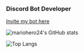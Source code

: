 <h3>Discord Bot Developer</h3>
<a href="https://bot.cow.futbol">Invite my bot here</a>
  
![mariohero24's GitHub stats](https://github-readme-stats.vercel.app/api?username=mariohero24&show_icons=true&theme=tokyonight&count_private=true)

![Top Langs](https://github-readme-stats.vercel.app/api/top-langs/?username=mariohero24&layout=compact&theme=tokyonight)
